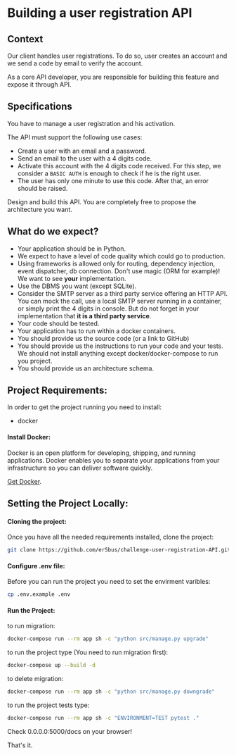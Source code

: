 # Building a user registration API

## Context

Our client handles user registrations. To do so, user creates an account and we send a code by email to verify the account.

As a core API developer, you are responsible for building this feature and expose it through API.

## Specifications
You have to manage a user registration and his activation.

The API must support the following use cases:
* Create a user with an email and a password.
* Send an email to the user with a 4 digits code.
* Activate this account with the 4 digits code received. For this step, we consider a `BASIC AUTH` is enough to check if he is the right user.
* The user has only one minute to use this code. After that, an error should be raised.

Design and build this API. You are completely free to propose the architecture you want.

## What do we expect?
- Your application should be in Python.
- We expect to have a level of code quality which could go to production.
- Using frameworks is allowed only for routing, dependency injection, event dispatcher, db connection. Don't use magic (ORM for example)! We want to see **your** implementation.
- Use the DBMS you want (except SQLite).
- Consider the SMTP server as a third party service offering an HTTP API. You can mock the call, use a local SMTP server running in a container, or simply print the 4 digits in console. But do not forget in your implementation that **it is a third party service**.
- Your code should be tested.
- Your application has to run within a docker containers.
- You should provide us the source code (or a link to GitHub)
- You should provide us the instructions to run your code and your tests. We should not install anything except docker/docker-compose to run you project.
- You should provide us an architecture schema.

## Project Requirements:

In order to get the project running you need to install:

* docker

#### Install Docker:

Docker is an open platform for developing, shipping, and running applications. Docker enables you to separate your applications from your infrastructure so you can deliver software quickly.

[Get Docker](https://docs.docker.com/get-docker/).

## Setting the Project Locally:

#### Cloning the project:

Once you have all the needed requirements installed, clone the project:

``` bash
git clone https://github.com/er5bus/challenge-user-registration-API.git
```

#### Configure .env file:

Before you can run the project you need to set the envirment varibles:

``` bash
cp .env.example .env
```

#### Run the Project:
	
to run migration:

``` bash
docker-compose run --rm app sh -c "python src/manage.py upgrade"
```

to run the project type (You need to run migration first):

``` bash
docker-compose up --build -d
```

to delete migration:

``` bash
docker-compose run --rm app sh -c "python src/manage.py downgrade"
```

to run the project tests type:

``` bash
docker-compose run --rm app sh -c "ENVIRONMENT=TEST pytest ."
```

Check 0.0.0.0:5000/docs on your browser!

That's it.
